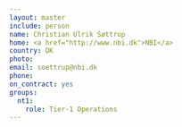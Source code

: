 ```yaml
---
layout: master
include: person
name: Christian Ulrik Søttrup
home: <a href="http://www.nbi.dk">NBI</a>
country: DK
photo:
email: soettrup@nbi.dk
phone:
on_contract: yes
groups:
  nt1:
    role: Tier-1 Operations
---
```

